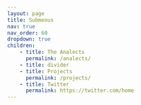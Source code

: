 ```yaml
---
layout: page
title: Submenus
nav: true
nav_order: 60
dropdown: true
children:
    - title: The Analects
      permalink: /analects/
    - title: divider
    - title: Projects
      permalink: /projects/
    - title: Twitter
      permalink: https://twitter.com/home
---
```

